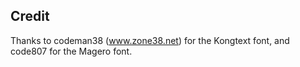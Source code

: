 ## Credit

Thanks to codeman38 (www.zone38.net) for the Kongtext font, and code807 for the Magero font.
